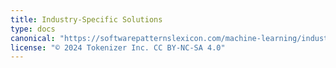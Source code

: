 ```yaml
---
title: Industry-Specific Solutions
type: docs
canonical: "https://softwarepatternslexicon.com/machine-learning/industry-specific-solutions"
license: "© 2024 Tokenizer Inc. CC BY-NC-SA 4.0"
---
```

